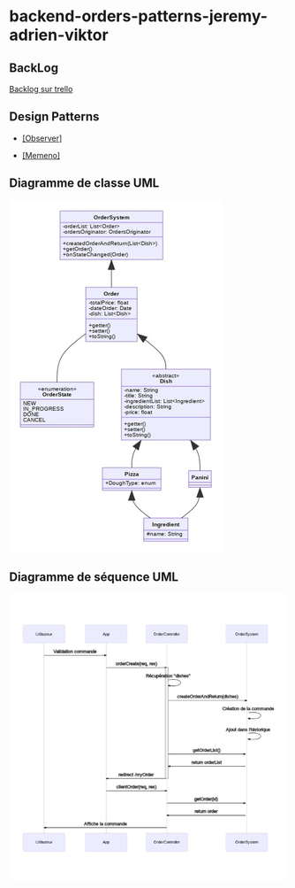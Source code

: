 # backend-orders-patterns-jeremy-adrien-viktor

## BackLog

[Backlog sur trello](https://trello.com/b/cFfG6QOI/project-design-patterns)

## Design Patterns

- [[Observer]](https://refactoring.guru/design-patterns/observer)

- [[Memeno]](https://refactoring.guru/design-patterns/memento)

## Diagramme de classe UML

  ![Diagramme de classe](./readme/diagramme_classe.jpg)
  
## Diagramme de séquence UML

  ![Diagramme de séquence](./readme/diagramme_sequence_validation_creation_commande.jpg)
  